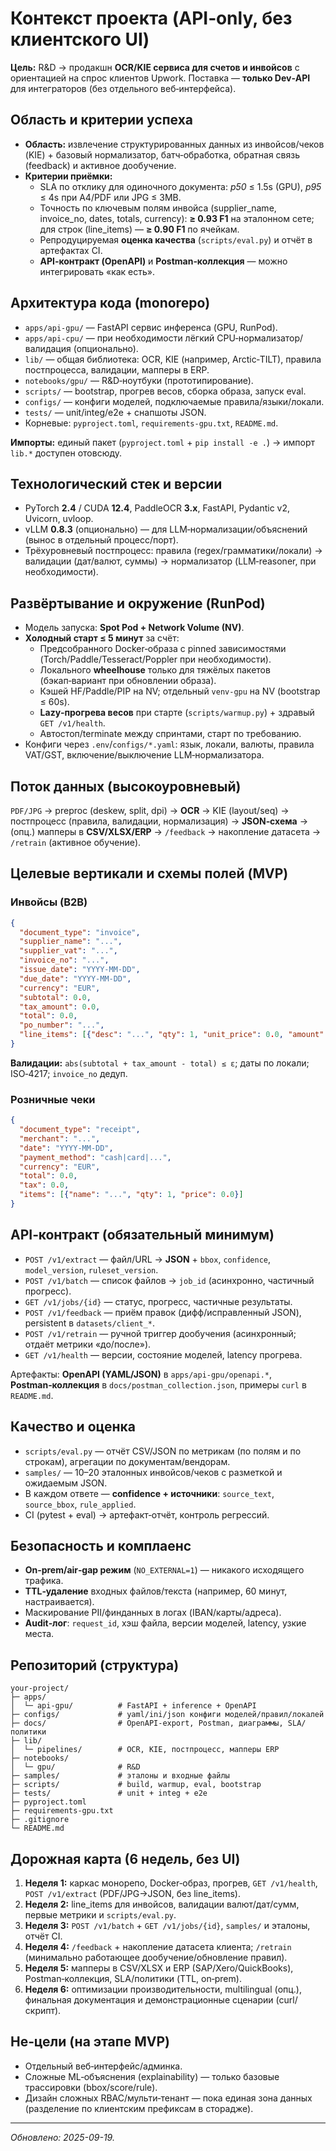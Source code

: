 # Контекст проекта (API‑only, без клиентского UI)

**Цель:** R&D → продакшн **OCR/KIE сервиса для счетов и инвойсов** с ориентацией на спрос клиентов Upwork. Поставка — **только Dev‑API** для интеграторов (без отдельного веб‑интерфейса).

## Область и критерии успеха
- **Область:** извлечение структурированных данных из инвойсов/чеков (KIE) + базовый нормализатор, батч‑обработка, обратная связь (feedback) и активное дообучение.
- **Критерии приёмки:**
  - SLA по отклику для одиночного документа: _p50_ ≤ 1.5s (GPU), _p95_ ≤ 4s при A4/PDF или JPG ≤ 3MB.
  - Точность по ключевым полям инвойса (supplier_name, invoice_no, dates, totals, currency): **≥ 0.93 F1** на эталонном сете; для строк (line_items) — **≥ 0.90 F1** по ячейкам.
  - Репродуцируемая **оценка качества** (`scripts/eval.py`) и отчёт в артефактах CI.
  - **API‑контракт (OpenAPI)** и **Postman‑коллекция** — можно интегрировать «как есть».

## Архитектура кода (monorepo)
- `apps/api-gpu/` — FastAPI сервис инференса (GPU, RunPod).
- `apps/api-cpu/` — при необходимости лёгкий CPU‑нормализатор/валидация (опционально).
- `lib/` — общая библиотека: OCR, KIE (например, Arctic‑TILT), правила постпроцесса, валидации, мапперы в ERP.
- `notebooks/gpu/` — R&D‑ноутбуки (прототипирование).
- `scripts/` — bootstrap, прогрев весов, сборка образа, запуск eval.
- `configs/` — конфиги моделей, подключаемые правила/языки/локали.
- `tests/` — unit/integ/e2e + снапшоты JSON.
- Корневые: `pyproject.toml`, `requirements-gpu.txt`, `README.md`.

**Импорты:** единый пакет (`pyproject.toml` + `pip install -e .`) → импорт `lib.*` доступен отовсюду.

## Технологический стек и версии
- PyTorch **2.4** / CUDA **12.4**, PaddleOCR **3.x**, FastAPI, Pydantic v2, Uvicorn, uvloop.
- vLLM **0.8.3** (опционально) — для LLM‑нормализации/объяснений (вынос в отдельный процесс/порт).
- Трёхуровневый постпроцесс: правила (regex/грамматики/локали) → валидации (дат/валют, суммы) → нормализатор (LLM‑reasoner, при необходимости).

## Развёртывание и окружение (RunPod)
- Модель запуска: **Spot Pod + Network Volume (NV)**.
- **Холодный старт ≤ 5 минут** за счёт:
  - Предсобранного Docker‑образа c pinned зависимостями (Torch/Paddle/Tesseract/Poppler при необходимости).
  - Локального **wheelhouse** только для тяжёлых пакетов (бэкап‑вариант при обновлении образа).
  - Кэшей HF/Paddle/PIP на NV; отдельный `venv-gpu` на NV (bootstrap ≤ 60s).
  - **Lazy‑прогрева весов** при старте (`scripts/warmup.py`) + здравый `GET /v1/health`.
  - Автостоп/terminate между спринтами, старт по требованию.
- Конфиги через `.env`/`configs/*.yaml`: язык, локали, валюты, правила VAT/GST, включение/выключение LLM‑нормализатора.

## Поток данных (высокоуровневый)
`PDF/JPG` → preproc (deskew, split, dpi) → **OCR** → KIE (layout/seq) → постпроцесс (правила, валидации, нормализация) → **JSON‑схема** → (опц.) мапперы в **CSV/XLSX/ERP** → `/feedback` → накопление датасета → `/retrain` (активное обучение).

## Целевые вертикали и схемы полей (MVP)
### Инвойсы (B2B)
```json
{
  "document_type": "invoice",
  "supplier_name": "...",
  "supplier_vat": "...",
  "invoice_no": "...",
  "issue_date": "YYYY-MM-DD",
  "due_date": "YYYY-MM-DD",
  "currency": "EUR",
  "subtotal": 0.0,
  "tax_amount": 0.0,
  "total": 0.0,
  "po_number": "...",
  "line_items": [{"desc": "...", "qty": 1, "unit_price": 0.0, "amount": 0.0}]
}
```
**Валидации:** `abs(subtotal + tax_amount - total) ≤ ε`; даты по локали; ISO‑4217; `invoice_no` дедуп.

### Розничные чеки
```json
{
  "document_type": "receipt",
  "merchant": "...",
  "date": "YYYY-MM-DD",
  "payment_method": "cash|card|...",
  "currency": "EUR",
  "total": 0.0,
  "tax": 0.0,
  "items": [{"name": "...", "qty": 1, "price": 0.0}]
}
```

## API‑контракт (обязательный минимум)
- `POST /v1/extract` — файл/URL → **JSON** + `bbox`, `confidence`, `model_version`, `ruleset_version`.
- `POST /v1/batch` — список файлов → `job_id` (асинхронно, частичный прогресс).
- `GET /v1/jobs/{id}` — статус, прогресс, частичные результаты.
- `POST /v1/feedback` — приём правок (дифф/исправленный JSON), persistent в `datasets/client_*`.
- `POST /v1/retrain` — ручной триггер дообучения (асинхронный; отдаёт метрики «до/после»).
- `GET /v1/health` — версии, состояние моделей, latency прогрева.

Артефакты: **OpenAPI (YAML/JSON)** в `apps/api-gpu/openapi.*`, **Postman‑коллекция** в `docs/postman_collection.json`, примеры `curl` в `README.md`.

## Качество и оценка
- `scripts/eval.py` — отчёт CSV/JSON по метрикам (по полям и по строкам), агрегации по документам/вендорам.
- `samples/` — 10–20 эталонных инвойсов/чеков с разметкой и ожидаемым JSON.
- В каждом ответе — **confidence + источники**: `source_text`, `source_bbox`, `rule_applied`.
- CI (pytest + eval) → артефакт‑отчёт, контроль регрессий.

## Безопасность и комплаенс
- **On‑prem/air‑gap режим** (`NO_EXTERNAL=1`) — никакого исходящего трафика.
- **TTL‑удаление** входных файлов/текста (например, 60 минут, настраивается).
- Маскирование PII/финданных в логах (IBAN/карты/адреса).
- **Audit‑лог**: `request_id`, хэш файла, версии моделей, latency, узкие места.

## Репозиторий (структура)
```
your-project/
├─ apps/
│  └─ api-gpu/          # FastAPI + inference + OpenAPI
├─ configs/             # yaml/ini/json конфиги моделей/правил/локалей
├─ docs/                # OpenAPI-export, Postman, диаграммы, SLA/политики
├─ lib/
│  └─ pipelines/        # OCR, KIE, постпроцесс, мапперы ERP
├─ notebooks/
│  └─ gpu/              # R&D
├─ samples/             # эталоны и входные файлы
├─ scripts/             # build, warmup, eval, bootstrap
├─ tests/               # unit + integ + e2e
├─ pyproject.toml
├─ requirements-gpu.txt
├─ .gitignore
└─ README.md
```

## Дорожная карта (6 недель, без UI)
1. **Неделя 1:** каркас монорепо, Docker‑образ, прогрев, `GET /v1/health`, `POST /v1/extract` (PDF/JPG→JSON, без line_items).
2. **Неделя 2:** line_items для инвойсов, валидации валют/дат/сумм, первые метрики и `scripts/eval.py`.
3. **Неделя 3:** `POST /v1/batch` + `GET /v1/jobs/{id}`, `samples/` и эталоны, отчёт CI.
4. **Неделя 4:** `/feedback` + накопление датасета клиента; `/retrain` (минимально работающее дообучение/обновление правил).
5. **Неделя 5:** мапперы в CSV/XLSX и ERP (SAP/Xero/QuickBooks), Postman‑коллекция, SLA/политики (TTL, on‑prem).
6. **Неделя 6:** оптимизации производительности, multilingual (опц.), финальная документация и демонстрационные сценарии (curl/скрипт).

## Не‑цели (на этапе MVP)
- Отдельный веб‑интерфейс/админка. 
- Сложные ML‑объяснения (explainability) — только базовые трассировки (bbox/score/rule).
- Дизайн сложных RBAC/мульти‑тенант — пока единая зона данных (разделение по клиентским префиксам в сторадже).

---
_Обновлено: 2025-09-19._
